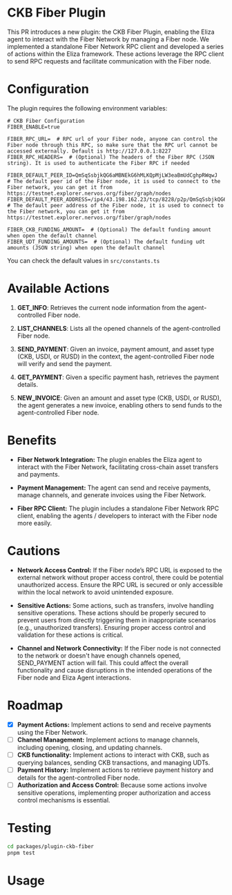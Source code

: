 # CKB Fiber Plugin
This PR introduces a new plugin: the CKB Fiber Plugin, enabling the Eliza agent to interact with the Fiber Network by managing a Fiber node. We implemented a standalone Fiber Network RPC client and developed a series of actions within the Eliza framework. These actions leverage the RPC client to send RPC requests and facilitate communication with the Fiber node.

# Configuration
The plugin requires the following environment variables:
``` env
# CKB Fiber Configuration
FIBER_ENABLE=true

FIBER_RPC_URL=  # RPC url of your Fiber node, anyone can control the Fiber node through this RPC, so make sure that the RPC url cannot be accessed externally. Default is http://127.0.0.1:8227
FIBER_RPC_HEADERS=  # (Optional) The headers of the Fiber RPC (JSON string). It is used to authenticate the Fiber RPC if needed

FIBER_DEFAULT_PEER_ID=QmSqSsbjkQG6aMBNEkG6hMLKQpMjLW3eaBmUdCghpRWqwJ  # The default peer id of the Fiber node, it is used to connect to the Fiber network, you can get it from https://testnet.explorer.nervos.org/fiber/graph/nodes
FIBER_DEFAULT_PEER_ADDRESS=/ip4/43.198.162.23/tcp/8228/p2p/QmSqSsbjkQG6aMBNEkG6hMLKQpMjLW3eaBmUdCghpRWqwJ  # The default peer address of the Fiber node, it is used to connect to the Fiber network, you can get it from https://testnet.explorer.nervos.org/fiber/graph/nodes

FIBER_CKB_FUNDING_AMOUNT=  # (Optional) The default funding amount when open the default channel
FIBER_UDT_FUNDING_AMOUNTS=  # (Optional) The default funding udt amounts (JSON string) when open the default channel
```
You can check the default values in `src/constants.ts`

# Available Actions

1. **GET_INFO**: Retrieves the current node information from the agent-controlled Fiber node.

2. **LIST_CHANNELS**: Lists all the opened channels of the agent-controlled Fiber node.

3. **SEND_PAYMENT**: Given an invoice, payment amount, and asset type (CKB, USDI, or RUSD) in the context, the agent-controlled Fiber node will verify and send the payment.

4. **GET_PAYMENT**: Given a specific payment hash, retrieves the payment details.

5. **NEW_INVOICE**: Given an amount and asset type (CKB, USDI, or RUSD), the agent generates a new invoice, enabling others to send funds to the agent-controlled Fiber node.

# Benefits
- **Fiber Network Integration:** The plugin enables the Eliza agent to interact with the Fiber Network, facilitating cross-chain asset transfers and payments.

- **Payment Management:** The agent can send and receive payments, manage channels, and generate invoices using the Fiber Network.

- **Fiber RPC Client:** The plugin includes a standalone Fiber Network RPC client, enabling the agents / developers to interact with the Fiber node more easily. 

# Cautions
- **Network Access Control:** If the Fiber node’s RPC URL is exposed to the external network without proper access control, there could be potential unauthorized access. Ensure the RPC URL is secured or only accessible within the local network to avoid unintended exposure.

- **Sensitive Actions:** Some actions, such as transfers, involve handling sensitive operations. These actions should be properly secured to prevent users from directly triggering them in inappropriate scenarios (e.g., unauthorized transfers). Ensuring proper access control and validation for these actions is critical.

- **Channel and Network Connectivity:** If the Fiber node is not connected to the network or doesn't have enough channels opened, SEND_PAYMENT action will fail. This could affect the overall functionality and cause disruptions in the intended operations of the Fiber node and Eliza Agent interactions.

# Roadmap

- [x] **Payment Actions:** Implement actions to send and receive payments using the Fiber Network.
- [ ] **Channel Management:** Implement actions to manage channels, including opening, closing, and updating channels.
- [ ] **CKB functionality:** Implement actions to interact with CKB, such as querying balances, sending CKB transactions, and managing UDTs.
- [ ] **Payment History:** Implement actions to retrieve payment history and details for the agent-controlled Fiber node.
- [ ] **Authorization and Access Control:** Because some actions involve sensitive operations, implementing proper authorization and access control mechanisms is essential.

# Testing
``` bash
cd packages/plugin-ckb-fiber
pnpm test
```

# Usage
